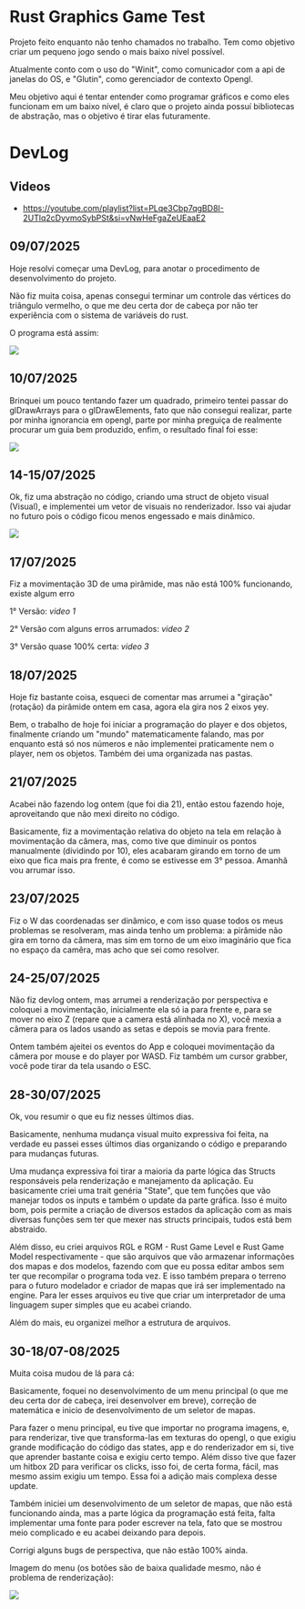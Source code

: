 # Rust Graphics Game Test
    
   Projeto feito enquanto não tenho chamados no trabalho. Tem como objetivo criar um pequeno jogo sendo o mais baixo nível possível.
   
   Atualmente conto com o uso do "Winit", como comunicador com a api de janelas do OS, e "Glutin", como gerenciador de contexto Opengl.
   
   Meu objetivo aqui é tentar entender como programar gráficos e como eles funcionam em um baixo nível, é claro que o projeto ainda possuí bibliotecas de abstração, mas o objetivo é tirar elas futuramente.

# DevLog

## Videos

 - https://youtube.com/playlist?list=PLqe3Cbp7qgBD8I-2UTlq2cDyvmoSybPSt&si=vNwHeFgaZeUEaaE2

## 09/07/2025

   Hoje resolvi começar uma DevLog, para anotar o procedimento de desenvolvimento do projeto.
   
   Não fiz muita coisa, apenas consegui terminar um controle das vértices do triângulo vermelho, o que me deu certa dor de cabeça por não ter experiência com o sistema de variáveis do rust.
   
   O programa está assim:

   <img src = "assetsLog/primeira.png">

## 10/07/2025
    
   Brinquei um pouco tentando fazer um quadrado, primeiro tentei passar do glDrawArrays para o glDrawElements, fato que não consegui realizar, parte por minha ignorancia em opengl, parte por minha preguiça de realmente procurar um guia bem produzido, enfim, o resultado final foi esse:

   <img src = "assetsLog/quadrado.png">

## 14-15/07/2025
   
   Ok, fiz uma abstração no código, criando uma struct de objeto visual (Visual), e implementei um vetor de visuais no renderizador. Isso vai ajudar no futuro pois o código ficou menos engessado e mais dinâmico.

   <img src = "assetsLog/dois.png">

## 17/07/2025

   Fiz a movimentação 3D de uma pirâmide, mas não está 100% funcionando, existe algum erro

   1° Versão: *video 1*
   
   2° Versão com alguns erros arrumados: *video 2*

   3° Versão quase 100% certa: *video 3*

## 18/07/2025

   Hoje fiz bastante coisa, esqueci de comentar mas arrumei a "giração" (rotação) da pirâmide ontem em casa, agora ela gira nos 2 eixos yey.
   
   Bem, o trabalho de hoje foi iniciar a programação do player e dos objetos, finalmente criando um "mundo" matematicamente falando, mas por enquanto está só nos números e não implementei praticamente nem o player, nem os objetos. Também dei uma organizada nas pastas.

## 21/07/2025

   Acabei não fazendo log ontem (que foi dia 21), então estou fazendo hoje, aproveitando que não mexi direito no código.
   
   Basicamente, fiz a movimentação relativa do objeto na tela em relação à movimentação da câmera, mas, como tive que diminuir os pontos manualmente (dividindo por 10), eles acabaram girando em torno de um eixo que fica mais pra frente, é como se estivesse em 3° pessoa. Amanhã vou arrumar isso.

## 23/07/2025

   Fiz o W das coordenadas ser dinâmico, e com isso quase todos os meus problemas se resolveram, mas ainda tenho um problema: a pirâmide não gira em torno da câmera, mas sim em torno de um eixo imaginário que fica no espaço da camêra, mas acho que sei como resolver.

## 24-25/07/2025

   Não fiz devlog ontem, mas arrumei a renderização por perspectiva e coloquei a movimentação, inicialmente ela só ia para frente e, para se mover no eixo Z (repare que a camera está alinhada no X), você mexia a câmera para os lados usando as setas e depois se movia para frente.
   
   Ontem também ajeitei os eventos do App e coloquei movimentação da câmera por mouse e do player por WASD. Fiz também um cursor grabber, você pode tirar da tela usando o ESC.

## 28-30/07/2025

   Ok, vou resumir o que eu fiz nesses últimos dias.
   
   Basicamente, nenhuma mudança visual muito expressiva foi feita, na verdade eu passei esses últimos dias organizando o código e preparando para mudanças futuras.
   
   Uma mudança expressiva foi tirar a maioria da parte lógica das Structs responsáveis pela renderização e manejamento da aplicação. Eu basicamente criei uma trait genéria "State", que tem funções que vão manejar todos os inputs e também o update da parte gráfica. Isso é muito bom, pois permite a criação de diversos estados da aplicação com as mais diversas funções sem ter que mexer nas structs principais, tudos está bem abstraido.
   
   Além disso, eu criei arquivos RGL e RGM - Rust Game Level e Rust Game Model respectivamente - que são arquivos que vão armazenar informações dos mapas e dos modelos, fazendo com que eu possa editar ambos sem ter que recompilar o programa toda vez. E isso também prepara o terreno para o futuro modelador e criador de mapas que irá ser implementado na engine. Para ler esses arquivos eu tive que criar um interpretador de uma linguagem super simples que eu acabei criando.
   
   Além do mais, eu organizei melhor a estrutura de arquivos.

## 30-18/07-08/2025
    
   Muita coisa mudou de lá para cá:

   Basicamente, foquei no desenvolvimento de um menu principal (o que me deu certa dor de cabeça, irei desenvolver em breve), correção de matemática e inicio de desenvolvimento de um seletor de mapas.

   Para fazer o menu principal, eu tive que importar no programa imagens, e, para renderizar, tive que transforma-las em texturas do opengl, o que exigiu grande modificação do código das states, app e do renderizador em si, tive que aprender bastante coisa e exigiu certo tempo. Além disso tive que fazer um hitbox 2D para verificar os clicks, isso foi, de certa forma, fácil, mas mesmo assim exigiu um tempo. Essa foi a adição mais complexa desse update.

   Também iniciei um desenvolvimento de um seletor de mapas, que não está funcionando ainda, mas a parte lógica da programação está feita, falta implementar uma fonte para poder escrever na tela, fato que se mostrou meio complicado e eu acabei deixando para depois.

   Corrigi alguns bugs de perspectiva, que não estão 100% ainda.

   Imagem do menu (os botões são de baixa qualidade mesmo, não é problema de renderização):

   <img src = "assetsLog/menu.png">
